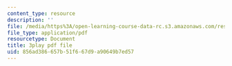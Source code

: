 ```yaml
---
content_type: resource
description: ''
file: /media/https%3A/open-learning-course-data-rc.s3.amazonaws.com/res-3-003-learn-to-build-your-own-videogame-with-the-unity-game-engine-and-microsoft-kinect-january-iap-2017/856ad386657b51f667d9a90649b7ed57_7a4NYOOSVfI.pdf
file_type: application/pdf
resourcetype: Document
title: 3play pdf file
uid: 856ad386-657b-51f6-67d9-a90649b7ed57
---
```

